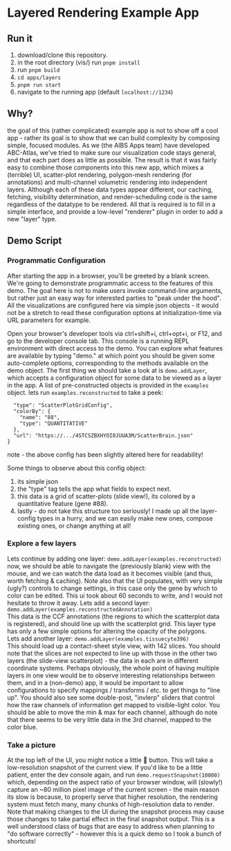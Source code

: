 # Layered Rendering Example App
## Run it
1. download/clone this repository.
2. in the root directory (vis/) run `pnpm install`
3. run `pnpm build`
4. `cd apps/layers`
5. `pnpm run start`
6. navigate to the running app (default `localhost://1234`)

## Why?
the goal of this (rather complicated) example app is not to show off a cool app - rather its goal is to show that we can build complexity by composing simple, focused modules. As we (the AIBS Apps team) have developed ABC-Atlas, we've tried to make sure our visualization code stays general, and that each part does as little as possible. The result is that it was fairly easy to combine those components into this new app, which mixes a (terrible) UI, scatter-plot rendering, polygon-mesh rendering (for annotations) and multi-channel volumetric rendering into independent layers. Although each of these data types appear different, our caching, fetching, visibility determination, and render-scheduling code is the same regardless of the datatype to be rendered. All that is required is to fill in a simple interface, and provide a low-level "renderer" plugin in order to add a new "layer" type.
## Demo Script
### Programmatic Configuration
After starting the app in a browser, you'll be greeted by a blank screen. We're going to demonstrate programmatic access to the features of this demo. The goal here is not to make users invoke command-line arguments, but rather just an easy way for interested parties to "peak under the hood". All the visualizations are configured here via simple json objects - it would not be a stretch to read these configuration options at initialization-time via URL parameters for example.

Open your browser's developer tools via ctrl+shift+i, ctrl+opt+i, or F12, and go to the developer console tab. This console is a running REPL environment with direct access to the demo. You can explore what features are available by typing "demo." at which point you should be given some auto-complete options, corresponding to the methods available on the demo object. The first thing we should take a look at is `demo.addLayer`, which accepts a configuration object for some data to be viewed as a layer in the app. A list of pre-constructed objects is provided in the `examples` object. lets run `examples.reconstructed` to take a peek:<BR>
```{
  "type": "ScatterPlotGridConfig",
  "colorBy": {
    "name": "88",
    "type": "QUANTITATIVE"
  },
  "url": "https://.../4STCSZBXHYOI0JUUA3M/ScatterBrain.json"
}
```
note - the above config has been slightly altered here for readability!

Some things to observe about this config object: <BR>
1. its simple json
2. the "type" tag tells the app what fields to expect next.
3. this data is a grid of scatter-plots (slide view!), its colored by a quantitative feature (gene #88).
4. lastly - do not take this structure too seriously! I made up all the layer-config types in a hurry, and we can easily make new ones, compose existing ones, or change anything at all!

### Explore a few layers
Lets continue by adding one layer:
`demo.addLayer(examples.reconstructed)`<BR>
now, we should be able to navigate the (previously blank) view with the mouse, and we can watch the data load as it becomes visible (and thus, worth fetching & caching). Note also that the UI populates, with very simple (ugly?) controls to change settings, in this case only the gene by which to color can be edited. This ui took about 60 seconds to write, and I would not hesitate to throw it away.
Lets add a second layer:  `demo.addLayer(examples.reconstructedAnnotation)`<BR>
This data is the CCF annotations (the regions to which the scatterplot data is registered), and should line up with the scatterplot grid. This layer type has only a few simple options for altering the opacity of the polygons.<BR>
Lets add another layer: `demo.addLayer(examples.tissuecyte396)`<BR>
This should load up a contact-sheet style view, with 142 slices. You should note that the slices are not expected to line up with those in the other two layers (the slide-view scatterplot) - the data in each are in different coordinate systems. Perhaps obviously, the whole point of having multiple layers in one view would be to observe interesting relationships between them, and in a (non-demo) app, it would be important to allow configurations to specify mappings / transforms / etc. to get things to "line up". You should also see some double-post, "invlerp" sliders that control how the raw channels of information get mapped to visible-light color. You should be able to move the min & max for each channel, although do note that there seems to be very little data in the 3rd channel, mapped to the color blue.

### Take a picture
At the top left of the UI, you might notice a little 📸 button. This will take a low-resolution snapshot of the current view. If you'd like to be a little patient, enter the dev console again, and run `demo.requestSnapshot(10000)` which, depending on the aspect ratio of your browser window, will (slowly!) capture an ~80 million pixel image of the current screen - the main reason its slow is because, to properly serve that higher resolution, the rendering system must fetch many, many chunks of high-resolution data to render. Note that making changes to the UI during the snapshot process may cause those changes to take partial effect in the final snapshot output. This is a well understood class of bugs that are easy to address when planning to "do software correctly" - however this is a quick demo so I took a bunch of shortcuts!